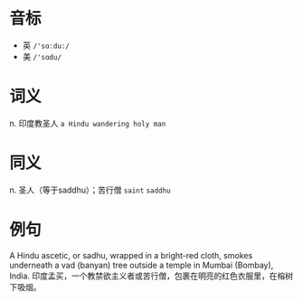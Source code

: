 # 音标

- 英 `/'sɑːduː/`
- 美 `/'sɑdu/`

# 词义

n. 印度教圣人
`a Hindu wandering holy man `

# 同义

n. 圣人（等于saddhu）；苦行僧
`saint` `saddhu`

# 例句

A Hindu ascetic, or sadhu, wrapped in a bright-red cloth, smokes underneath a vad (banyan) tree outside a temple in Mumbai (Bombay), India.
印度孟买，一个教禁欲主义者或苦行僧，包裹在明亮的红色衣服里，在榕树下吸烟。


